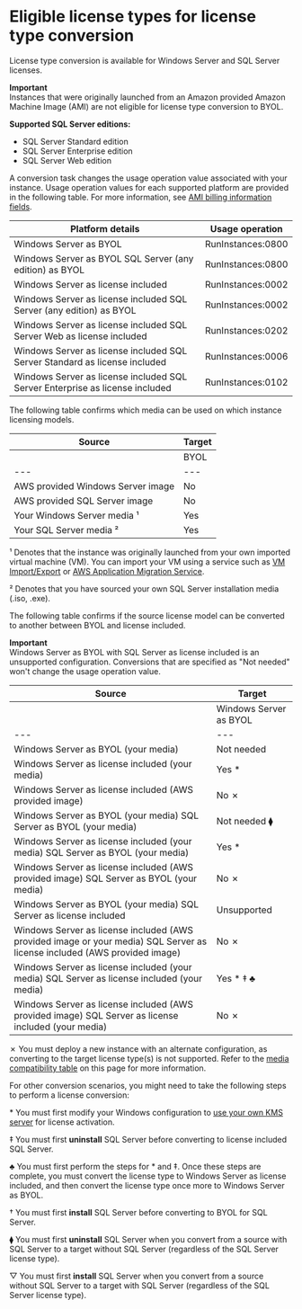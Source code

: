 # Eligible license types for license type conversion<a name="conversion-types"></a>

License type conversion is available for Windows Server and SQL Server licenses\. 

**Important**  
Instances that were originally launched from an Amazon provided Amazon Machine Image \(AMI\) are not eligible for license type conversion to BYOL\.

**Supported SQL Server editions:**
+ SQL Server Standard edition
+ SQL Server Enterprise edition
+ SQL Server Web edition

A conversion task changes the usage operation value associated with your instance\. Usage operation values for each supported platform are provided in the following table\. For more information, see [AMI billing information fields](https://docs.aws.amazon.com/AWSEC2/latest/UserGuide/billing-info-fields.html)\.


|  Platform details  |  Usage operation  | 
| --- | --- | 
|  Windows Server as BYOL  |  RunInstances:0800  | 
|  Windows Server as BYOL SQL Server \(any edition\) as BYOL  | RunInstances:0800 | 
|  Windows Server as license included  |  RunInstances:0002  | 
|  Windows Server as license included SQL Server \(any edition\) as BYOL  | RunInstances:0002 | 
|  Windows Server as license included SQL Server Web as license included  | RunInstances:0202 | 
|  Windows Server as license included SQL Server Standard as license included  |  RunInstances:0006  | 
|  Windows Server as license included SQL Server Enterprise as license included  | RunInstances:0102 | 

The following table confirms which media can be used on which instance licensing models\.


|  Source  |  Target  | 
| --- |--- |
|  | BYOL | license included | 
| --- |--- |--- |
| AWS provided Windows Server image | No | Yes | 
| AWS provided SQL Server image | No | Yes | 
| Your Windows Server media ¹ | Yes | Yes | 
| Your SQL Server media ² | Yes | Yes | 

¹ Denotes that the instance was originally launched from your own imported virtual machine \(VM\)\. You can import your VM using a service such as [VM Import/Export](https://docs.aws.amazon.com/vm-import/latest/userguide/what-is-vmimport.html) or [AWS Application Migration Service](https://docs.aws.amazon.com/mgn/latest/ug/what-is-application-migration-service.html)\.

² Denotes that you have sourced your own SQL Server installation media \(\.iso, \.exe\)\.

The following table confirms if the source license model can be converted to another between BYOL and license included\.

**Important**  
Windows Server as BYOL with SQL Server as license included is an unsupported configuration\.
Conversions that are specified as "Not needed" won't change the usage operation value\.


|  Source  |  Target  | 
| --- |--- |
|  | Windows Server as BYOL | Windows Server as license included |  Windows Server as BYOL SQL Server as BYOL  |  Windows Server as license included SQL Server as BYOL  |  Windows Server as BYOL SQL Server as license included  |  Windows Server as license included SQL Server as license included  | 
| --- |--- |--- |--- |--- |--- |--- |
| Windows Server as BYOL \(your media\) | Not needed | Yes | Not needed | Yes † | Unsupported | Yes † | 
| Windows Server as license included \(your media\) | Yes \* | Not needed | Yes \* † | Not needed ▽  | Unsupported | Yes † | 
| Windows Server as license included \(AWS provided image\) | No ✗ | Not needed | No ✗ | Not needed ▽  | Unsupported | Yes † | 
|  Windows Server as BYOL \(your media\) SQL Server as BYOL \(your media\)  | Not needed ⧫ | Yes | Not needed | Yes | Unsupported | Yes | 
|  Windows Server as license included \(your media\) SQL Server as BYOL \(your media\)  | Yes \* | Not needed ⧫ | Yes \* | Not needed | Unsupported | Yes | 
|  Windows Server as license included \(AWS provided image\) SQL Server as BYOL \(your media\)  | No ✗ | Not needed ⧫ | No ✗ | Not needed | Unsupported | Yes | 
|  Windows Server as BYOL \(your media\) SQL Server as license included  | Unsupported | Unsupported | Unsupported | Unsupported | Unsupported | Unsupported | 
|  Windows Server as license included \(AWS provided image or your media\) SQL Server as license included \(AWS provided image\)  | No ✗ | No ✗ | No ✗ | No ✗ | Unsupported | Not needed | 
|  Windows Server as license included \(your media\) SQL Server as license included \(your media\)  | Yes \* ‡ ♣ | Yes ‡ | Yes \* | Yes | Unsupported | Not needed | 
|  Windows Server as license included \(AWS provided image\) SQL Server as license included \(your media\)  | No ✗ | Yes ‡ | No ✗ | Yes | Unsupported | Not needed | 

✗ You must deploy a new instance with an alternate configuration, as converting to the target license type\(s\) is not supported\. Refer to the [media compatibility table](#media-compatibility-table) on this page for more information\.

For other conversion scenarios, you might need to take the following steps to perform a license conversion:

\* You must first modify your Windows configuration to [use your own KMS server](https://docs.aws.amazon.com/license-manager/latest/userguide/conversion-procedures.html#convert-to-byol) for license activation\.

‡ You must first **uninstall** SQL Server before converting to license included SQL Server\.

♣ You must first perform the steps for \* and ‡\. Once these steps are complete, you must convert the license type to Windows Server as license included, and then convert the license type once more to Windows Server as BYOL\.

† You must first **install** SQL Server before converting to BYOL for SQL Server\.

⧫ You must first **uninstall** SQL Server when you convert from a source with SQL Server to a target without SQL Server \(regardless of the SQL Server license type\)\.

▽ You must first **install** SQL Server when you convert from a source without SQL Server to a target with SQL Server \(regardless of the SQL Server license type\)\.